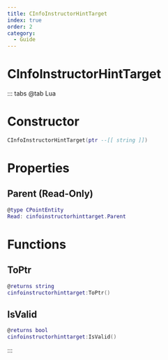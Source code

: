 ```yaml
---
title: CInfoInstructorHintTarget
index: true
order: 2
category:
  - Guide
---
```


# CInfoInstructorHintTarget

::: tabs
@tab Lua
# Constructor
```lua
CInfoInstructorHintTarget(ptr --[[ string ]])
```
# Properties
## Parent (Read-Only)
```lua
@type CPointEntity
Read: cinfoinstructorhinttarget.Parent
```
# Functions
## ToPtr
```lua
@returns string
cinfoinstructorhinttarget:ToPtr()
```
## IsValid
```lua
@returns bool
cinfoinstructorhinttarget:IsValid()
```

:::
